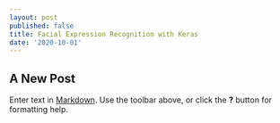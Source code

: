 ```yaml
---
layout: post
published: false
title: Facial Expression Recognition with Keras
date: '2020-10-01'
---
```

## A New Post

Enter text in [Markdown](http://daringfireball.net/projects/markdown/). Use the toolbar above, or click the **?** button for formatting help.
